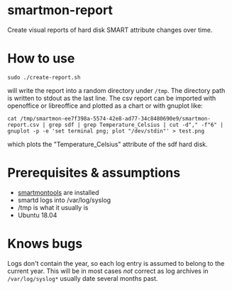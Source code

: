 # smartmon-report
Create visual reports of hard disk SMART attribute changes over time.

# How to use

`sudo ./create-report.sh`

will write the report into a random directory under `/tmp`. The directory path is written to stdout as the last line.
The csv report can be imported with openoffice or libreoffice and plotted as a chart or with gnuplot like:

`cat /tmp/smartmon-ee7f398a-5574-42e8-ad77-34c8480690e9/smartmon-report.csv | grep sdf | grep Temperature_Celsius | cut -d"," -f"6" | gnuplot -p -e 'set terminal png; plot "/dev/stdin"' > test.png`

which plots the "Temperature_Celsius" attribute of the sdf hard disk.

# Prerequisites & assumptions
- [smartmontools](https://www.smartmontools.org/) are installed
- smartd logs into /var/log/syslog
- /tmp is what it usually is
- Ubuntu 18.04

# Knows bugs
Logs don't contain the year, so each log entry is assumed to belong to the current year. This will be in most cases _not_ correct
as log archives in `/var/log/syslog*` usually date several months past.
